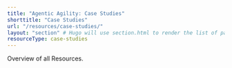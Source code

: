 ```yaml
---
title: "Agentic Agility: Case Studies"
shorttitle: "Case Studies"
url: "/resources/case-studies/"
layout: "section" # Hugo will use section.html to render the list of pages
resourceType: case-studies
---
```


Overview of all Resources.
